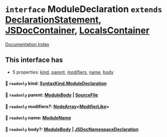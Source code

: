 # `interface` ModuleDeclaration `extends` [DeclarationStatement](../private.interface.DeclarationStatement/README.md), [JSDocContainer](../private.interface.JSDocContainer/README.md), [LocalsContainer](../private.interface.LocalsContainer/README.md)

[Documentation Index](../README.md)

## This interface has

- 5 properties:
[kind](#-readonly-kind-syntaxkindmoduledeclaration),
[parent](#-readonly-parent-modulebody--sourcefile),
[modifiers](#-readonly-modifiers-nodearraymodifierlike),
[name](#-readonly-name-modulename),
[body](#-readonly-body-modulebody--jsdocnamespacedeclaration)


#### 📄 `readonly` kind: [SyntaxKind.ModuleDeclaration](../private.enum.SyntaxKind/README.md#moduledeclaration--267)



#### 📄 `readonly` parent: [ModuleBody](../private.type.ModuleBody/README.md) | [SourceFile](../private.interface.SourceFile/README.md)



#### 📄 `readonly` modifiers?: [NodeArray](../private.interface.NodeArray/README.md)\<[ModifierLike](../private.type.ModifierLike/README.md)>



#### 📄 `readonly` name: [ModuleName](../private.type.ModuleName/README.md)



#### 📄 `readonly` body?: [ModuleBody](../private.type.ModuleBody/README.md) | [JSDocNamespaceDeclaration](../private.interface.JSDocNamespaceDeclaration/README.md)



